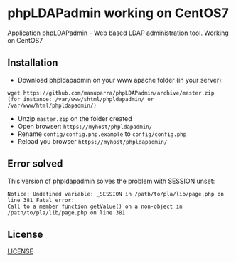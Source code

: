 phpLDAPadmin working on CentOS7
===============================

Application phpLDAPadmin - Web based LDAP administration tool.
Working on CentOS7


## Installation

- Download phpldapadmin on your www  apache folder (in your server): 
```
wget https://github.com/manuparra/phpLDAPadmin/archive/master.zip
(for instance: /var/www/shtml/phpldapadmin/ or /var/www/html/phpldapadmin/)
````
- Unzip `master.zip` on the folder created
- Open browser: `https://myhost/phpldapadmin/`
- Rename `config/config.php.example` to `config/config.php`
- Reload you browser `https://myhost/phpldapadmin/`

## Error solved

This version of phpldapadmin solves the problem with SESSION unset:

```
Notice: Undefined variable: _SESSION in /path/to/pla/lib/page.php on line 381 Fatal error: 
Call to a member function getValue() on a non-object in /path/to/pla/lib/page.php on line 381
```

## License

[LICENSE](LICENSE)
